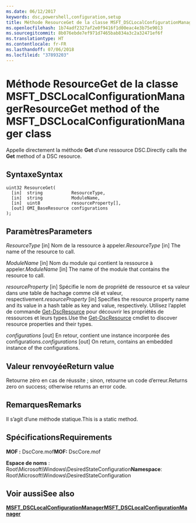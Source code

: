 ```yaml
---
ms.date: 06/12/2017
keywords: dsc,powershell,configuration,setup
title: Méthode ResourceGet de la classe MSFT_DSCLocalConfigurationManager
ms.openlocfilehash: 1b74adf2327af2e0f9416f1d00eac4e3b75e9013
ms.sourcegitcommit: 8b076ebde7ef971d7465bab834a3c2a32471ef6f
ms.translationtype: HT
ms.contentlocale: fr-FR
ms.lasthandoff: 07/06/2018
ms.locfileid: "37893203"
---
```

# <a name="resourceget-method-of-the-msftdsclocalconfigurationmanager-class"></a><span data-ttu-id="841d6-103">Méthode ResourceGet de la classe MSFT_DSCLocalConfigurationManager</span><span class="sxs-lookup"><span data-stu-id="841d6-103">ResourceGet method of the MSFT_DSCLocalConfigurationManager class</span></span>

<span data-ttu-id="841d6-104">Appelle directement la méthode **Get** d’une ressource DSC.</span><span class="sxs-lookup"><span data-stu-id="841d6-104">Directly calls the **Get** method of a DSC resource.</span></span>

## <a name="syntax"></a><span data-ttu-id="841d6-105">Syntaxe</span><span class="sxs-lookup"><span data-stu-id="841d6-105">Syntax</span></span>

```mof
uint32 ResourceGet(
  [in]  string           ResourceType,
  [in]  string           ModuleName,
  [in]  uint8            resourceProperty[],
  [out] OMI_BaseResource configurations
);
```

## <a name="parameters"></a><span data-ttu-id="841d6-106">Paramètres</span><span class="sxs-lookup"><span data-stu-id="841d6-106">Parameters</span></span>

<span data-ttu-id="841d6-107">*ResourceType* \[in\] Nom de la ressource à appeler.</span><span class="sxs-lookup"><span data-stu-id="841d6-107">*ResourceType* \[in\] The name of the resource to call.</span></span>

<span data-ttu-id="841d6-108">*ModuleName* \[in\] Nom du module qui contient la ressource à appeler.</span><span class="sxs-lookup"><span data-stu-id="841d6-108">*ModuleName* \[in\] The name of the module that contains the resource to call.</span></span>

<span data-ttu-id="841d6-109">*resourceProperty* \[in\] Spécifie le nom de propriété de ressource et sa valeur dans une table de hachage comme clé et valeur, respectivement.</span><span class="sxs-lookup"><span data-stu-id="841d6-109">*resourceProperty* \[in\] Specifies the resource property name and its value in a hash table as key and value, respectively.</span></span> <span data-ttu-id="841d6-110">Utilisez l’applet de commande [Get-DscResource](/powershell/module/PSDesiredStateConfiguration/Get-DscResource) pour découvrir les propriétés de ressources et leurs types.</span><span class="sxs-lookup"><span data-stu-id="841d6-110">Use the [Get-DscResource](/powershell/module/PSDesiredStateConfiguration/Get-DscResource) cmdlet to discover resource properties and their types.</span></span>

<span data-ttu-id="841d6-111">*configurations* \[out\] En retour, contient une instance incorporée des configurations.</span><span class="sxs-lookup"><span data-stu-id="841d6-111">*configurations* \[out\] On return, contains an embedded instance of the configurations.</span></span>

## <a name="return-value"></a><span data-ttu-id="841d6-112">Valeur renvoyée</span><span class="sxs-lookup"><span data-stu-id="841d6-112">Return value</span></span>

<span data-ttu-id="841d6-113">Retourne zéro en cas de réussite ; sinon, retourne un code d’erreur.</span><span class="sxs-lookup"><span data-stu-id="841d6-113">Returns zero on success; otherwise returns an error code.</span></span>

## <a name="remarks"></a><span data-ttu-id="841d6-114">Remarques</span><span class="sxs-lookup"><span data-stu-id="841d6-114">Remarks</span></span>

<span data-ttu-id="841d6-115">Il s’agit d’une méthode statique.</span><span class="sxs-lookup"><span data-stu-id="841d6-115">This is a static method.</span></span>

## <a name="requirements"></a><span data-ttu-id="841d6-116">Spécifications</span><span class="sxs-lookup"><span data-stu-id="841d6-116">Requirements</span></span>

<span data-ttu-id="841d6-117">**MOF :** DscCore.mof</span><span class="sxs-lookup"><span data-stu-id="841d6-117">**MOF:** DscCore.mof</span></span>

<span data-ttu-id="841d6-118">**Espace de noms** : Root\Microsoft\Windows\DesiredStateConfiguration</span><span class="sxs-lookup"><span data-stu-id="841d6-118">**Namespace**: Root\Microsoft\Windows\DesiredStateConfiguration</span></span>

## <a name="see-also"></a><span data-ttu-id="841d6-119">Voir aussi</span><span class="sxs-lookup"><span data-stu-id="841d6-119">See also</span></span>

[<span data-ttu-id="841d6-120">**MSFT_DSCLocalConfigurationManager**</span><span class="sxs-lookup"><span data-stu-id="841d6-120">**MSFT_DSCLocalConfigurationManager**</span></span>](msft-dsclocalconfigurationmanager.md)
